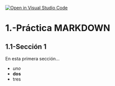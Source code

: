 [![Open in Visual Studio Code](https://classroom.github.com/assets/open-in-vscode-f059dc9a6f8d3a56e377f745f24479a46679e63a5d9fe6f495e02850cd0d8118.svg)](https://classroom.github.com/online_ide?assignment_repo_id=6129493&assignment_repo_type=AssignmentRepo)

# 1.-Práctica MARKDOWN
## 1.1-Sección 1
En esta primera sección...

* *uno*
* **dos**
* tres

